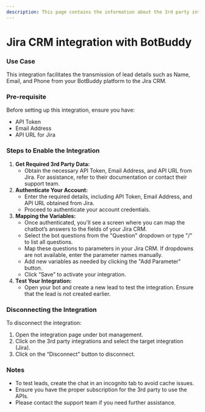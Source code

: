 ```yaml
---
description: This page contains the information about the 3rd party integrations.
---
```


# Jira CRM integration with BotBuddy

### Use Case

This integration facilitates the transmission of lead details such as Name, Email, and Phone from your BotBuddy platform to the Jira CRM.

### Pre-requisite

Before setting up this integration, ensure you have:

* API Token
* Email Address
* API URL for Jira

### Steps to Enable the Integration

1. **Get Required 3rd Party Data:**
   * Obtain the necessary API Token, Email Address, and API URL from Jira. For assistance, refer to their documentation or contact their support team.
2. **Authenticate Your Account:**
   * Enter the required details, including API Token, Email Address, and API URL obtained from Jira.
   * Proceed to authenticate your account credentials.
3. **Mapping the Variables:**
   * Once authenticated, you'll see a screen where you can map the chatbot’s answers to the fields of your Jira CRM.
   * Select the bot questions from the "Question" dropdown or type "/" to list all questions.
   * Map these questions to parameters in your Jira CRM. If dropdowns are not available, enter the parameter names manually.
   * Add new variables as needed by clicking the "Add Parameter" button.
   * Click “Save” to activate your integration.
4. **Test Your Integration:**
   * Open your bot and create a new lead to test the integration. Ensure that the lead is not created earlier.

### Disconnecting the Integration

To disconnect the integration:

1. Open the integration page under bot management.
2. Click on the 3rd party integrations and select the target integration (Jira).
3. Click on the “Disconnect” button to disconnect.

### Notes

* To test leads, create the chat in an incognito tab to avoid cache issues.
* Ensure you have the proper subscription for the 3rd party to use the APIs.
* Please contact the support team if you need further assistance.
